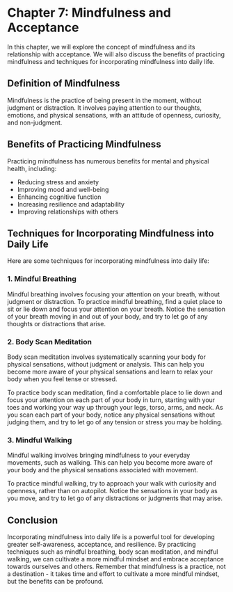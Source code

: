 Chapter 7: Mindfulness and Acceptance
=====================================

In this chapter, we will explore the concept of mindfulness and its relationship with acceptance. We will also discuss the benefits of practicing mindfulness and techniques for incorporating mindfulness into daily life.

Definition of Mindfulness
-------------------------

Mindfulness is the practice of being present in the moment, without judgment or distraction. It involves paying attention to our thoughts, emotions, and physical sensations, with an attitude of openness, curiosity, and non-judgment.

Benefits of Practicing Mindfulness
----------------------------------

Practicing mindfulness has numerous benefits for mental and physical health, including:

* Reducing stress and anxiety
* Improving mood and well-being
* Enhancing cognitive function
* Increasing resilience and adaptability
* Improving relationships with others

Techniques for Incorporating Mindfulness into Daily Life
--------------------------------------------------------

Here are some techniques for incorporating mindfulness into daily life:

### 1. Mindful Breathing

Mindful breathing involves focusing your attention on your breath, without judgment or distraction. To practice mindful breathing, find a quiet place to sit or lie down and focus your attention on your breath. Notice the sensation of your breath moving in and out of your body, and try to let go of any thoughts or distractions that arise.

### 2. Body Scan Meditation

Body scan meditation involves systematically scanning your body for physical sensations, without judgment or analysis. This can help you become more aware of your physical sensations and learn to relax your body when you feel tense or stressed.

To practice body scan meditation, find a comfortable place to lie down and focus your attention on each part of your body in turn, starting with your toes and working your way up through your legs, torso, arms, and neck. As you scan each part of your body, notice any physical sensations without judging them, and try to let go of any tension or stress you may be holding.

### 3. Mindful Walking

Mindful walking involves bringing mindfulness to your everyday movements, such as walking. This can help you become more aware of your body and the physical sensations associated with movement.

To practice mindful walking, try to approach your walk with curiosity and openness, rather than on autopilot. Notice the sensations in your body as you move, and try to let go of any distractions or judgments that may arise.

Conclusion
----------

Incorporating mindfulness into daily life is a powerful tool for developing greater self-awareness, acceptance, and resilience. By practicing techniques such as mindful breathing, body scan meditation, and mindful walking, we can cultivate a more mindful mindset and embrace acceptance towards ourselves and others. Remember that mindfulness is a practice, not a destination - it takes time and effort to cultivate a more mindful mindset, but the benefits can be profound.
